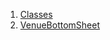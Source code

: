 1.  [Classes](views_after_auth_screens_events_venue_bottom_sheet/#classes)
2.  [VenueBottomSheet](views_after_auth_screens_events_venue_bottom_sheet/VenueBottomSheet-class.html)
